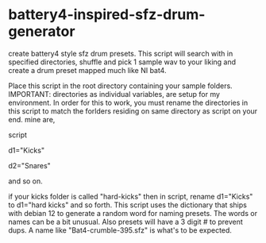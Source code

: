 # battery4-inspired-sfz-drum-generator
create battery4 style sfz drum presets.
This script will search with in specified directories, shuffle and pick 1 sample wav to your liking and create a drum preset mapped much like NI bat4.

Place this script in the root directory containing your sample folders.
IMPORTANT: directories as individual variables, are setup for my environment.
In order for this to work, you must rename the directories in this script to match the forlders residing on same directory as script on your end.
mine are, 

script

d1="Kicks"

d2="Snares"

and so on.

if your kicks folder is called "hard-kicks" then in script, rename d1="Kicks" to d1="hard kicks" and so forth.
This script uses the dictionary that ships with debian 12 to generate a random word for naming presets. The words or names can be a bit unusual. Also presets will have a 3 digit # to prevent dups. A name like "Bat4-crumble-395.sfz" is what's to be expected.
